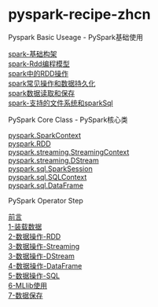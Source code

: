 # pyspark-recipe-zhcn

Pyspark Basic Useage - PySpark基础使用

[spark-基础构架](spark-basic/spark-基础构架.md)     
[spark-Rdd编程模型](spark-basic/spark-rdd.md)    
[spark中的RDD操作](spark-basic/spark中的RDD操作.md)       
[spark常见操作和数据持久化](spark-basic/spark常见操作和数据持久化.md)      
[spark数据读取和保存](spark-basic/spark数据读取与保存.md)      
[spark-支持的文件系统和sparkSql](spark-basic/spark-支持的文件系统和sparkSql.md) 

PySpark Core Class  - PySpark核心类

[pyspark.SparkContext](core-class-pysaprk/pyspark.SparkContext.md)     
[pyspark.RDD](core-class-pysaprk/pyspark.RDD.md)      
[pyspark.streaming.StreamingContext](core-class-pysaprk/pyspark.streaming.StreamingContext.md)     
[pyspark.streaming.DStream](core-class-pysaprk/pyspark.streaming.DStream.md)      
[pyspark.sql.SparkSession](core-class-pysaprk/pyspark.sql.SparkSession.md)     
[pyspark.sql.SQLContext](core-class-pysaprk/pyspark.sql.SQLContext.md)     
[pyspark.sql.DataFrame](core-class-pysaprk/pyspark.sql.DataFrame.md)      

PySpark Operator Step

[前言](pyspark-operator-step/前言.md)    
[1-装载数据](pyspark-operator-step/1-装载数据.md)    
[2-数据操作-RDD](pyspark-operator-step/2-数据操作-RDD.md)    
[3-数据操作-Streaming](pyspark-operator-step/3-数据操作-Streaming.md)      
[3-数据操作-DStream](pyspark-operator-step/3-数据操作-DStream.md)      
[4-数据操作-DataFrame](pyspark-operator-step/4-数据操作-DataFrame.md)     
[5-数据操作-SQL](pyspark-operator-step/5-数据操作-SQL.md)     
[6-MLlib使用](pyspark-operator-step/6-MLlib使用.md)     
[7-数据保存](pyspark-operator-step/7-数据保存.md)     